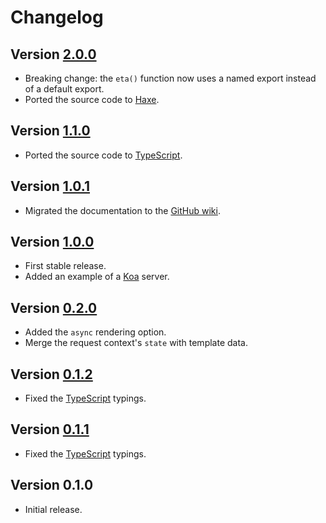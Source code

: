 # Changelog

## Version [2.0.0](https://github.com/cedx/koa-eta/compare/v1.1.0...v2.0.0)
- Breaking change: the `eta()` function now uses a named export instead of a default export.
- Ported the source code to [Haxe](https://haxe.org).

## Version [1.1.0](https://github.com/cedx/koa-eta/compare/v1.0.1...v1.1.0)
- Ported the source code to [TypeScript](https://www.typescriptlang.org).

## Version [1.0.1](https://github.com/cedx/koa-eta/compare/v1.0.0...v1.0.1)
- Migrated the documentation to the [GitHub wiki](https://github.com/cedx/koa-eta/wiki).

## Version [1.0.0](https://github.com/cedx/koa-eta/compare/v0.2.0...v1.0.0)
- First stable release.
- Added an example of a [Koa](https://koajs.com) server.

## Version [0.2.0](https://github.com/cedx/koa-eta/compare/v0.1.2...v0.2.0)
- Added the `async` rendering option.
- Merge the request context's `state` with template data.

## Version [0.1.2](https://github.com/cedx/koa-eta/compare/v0.1.1...v0.1.2)
- Fixed the [TypeScript](https://www.typescriptlang.org) typings.

## Version [0.1.1](https://github.com/cedx/koa-eta/compare/v0.1.0...v0.1.1)
- Fixed the [TypeScript](https://www.typescriptlang.org) typings.

## Version 0.1.0
- Initial release.
